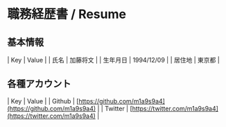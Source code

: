 # 職務経歴書 / Resume

## 基本情報
| Key | Value |
| 氏名 | 加藤将文 |
| 生年月日 | 1994/12/09 |
| 居住地 | 東京都 |

## 各種アカウント
| Key | Value |
| Github | [https://github.com/m1a9s9a4](https://github.com/m1a9s9a4) |
| Twitter | [https://twitter.com/m1a9s9a4](https://twitter.com/m1a9s9a4) |